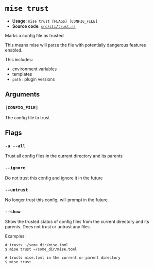 # `mise trust`

- **Usage**: `mise trust [FLAGS] [CONFIG_FILE]`
- **Source code**: [`src/cli/trust.rs`](https://github.com/jdx/mise/blob/main/src/cli/trust.rs)

Marks a config file as trusted

This means mise will parse the file with potentially dangerous
features enabled.

This includes:
- environment variables
- templates
- `path:` plugin versions

## Arguments

### `[CONFIG_FILE]`

The config file to trust

## Flags

### `-a --all`

Trust all config files in the current directory and its parents

### `--ignore`

Do not trust this config and ignore it in the future

### `--untrust`

No longer trust this config, will prompt in the future

### `--show`

Show the trusted status of config files from the current directory and its parents.
Does not trust or untrust any files.

Examples:

```
# trusts ~/some_dir/mise.toml
$ mise trust ~/some_dir/mise.toml

# trusts mise.toml in the current or parent directory
$ mise trust
```
